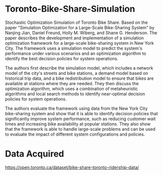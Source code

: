 # Toronto-Bike-Share-Simulation
Stochastic Optimization Simulation of Toronto Bike Share. Based on the paper "Simulation Optimization for a Large-Scale Bike-Sharing System" by Nanjing Jian, Daniel Freund, Holly M. Wiberg, and Shane G. Henderson. The paper describes the development and implementation of a simulation optimization framework for a large-scale bike-sharing system in New York City. The framework uses a simulation model to predict the system's performance under various scenarios and an optimization algorithm to identify the best decision policies for system operations.

The authors first describe the simulation model, which includes a network model of the city's streets and bike stations, a demand model based on historical trip data, and a bike redistribution model to ensure that bikes are available at stations where they are needed. They then discuss the optimization algorithm, which uses a combination of metaheuristic algorithms and local search methods to identify near-optimal decision policies for system operations.

The authors evaluate the framework using data from the New York City bike-sharing system and show that it is able to identify decision policies that significantly improve system performance, such as reducing customer wait times and increasing bike availability at popular stations. They also show that the framework is able to handle large-scale problems and can be used to evaluate the impact of different system configurations and policies.



# Data Acquired
https://open.toronto.ca/dataset/bike-share-toronto-ridership-data/


